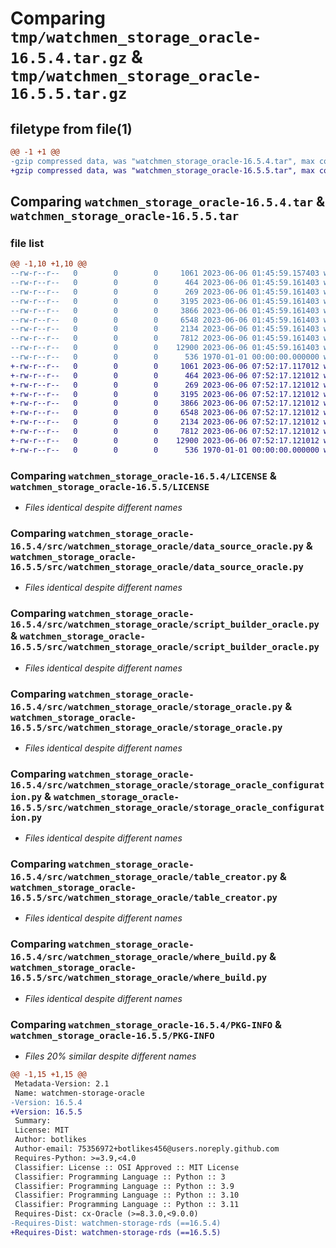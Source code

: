 # Comparing `tmp/watchmen_storage_oracle-16.5.4.tar.gz` & `tmp/watchmen_storage_oracle-16.5.5.tar.gz`

## filetype from file(1)

```diff
@@ -1 +1 @@
-gzip compressed data, was "watchmen_storage_oracle-16.5.4.tar", max compression
+gzip compressed data, was "watchmen_storage_oracle-16.5.5.tar", max compression
```

## Comparing `watchmen_storage_oracle-16.5.4.tar` & `watchmen_storage_oracle-16.5.5.tar`

### file list

```diff
@@ -1,10 +1,10 @@
--rw-r--r--   0        0        0     1061 2023-06-06 01:45:59.157403 watchmen_storage_oracle-16.5.4/LICENSE
--rw-r--r--   0        0        0      464 2023-06-06 01:45:59.161403 watchmen_storage_oracle-16.5.4/pyproject.toml
--rw-r--r--   0        0        0      269 2023-06-06 01:45:59.161403 watchmen_storage_oracle-16.5.4/src/watchmen_storage_oracle/__init__.py
--rw-r--r--   0        0        0     3195 2023-06-06 01:45:59.161403 watchmen_storage_oracle-16.5.4/src/watchmen_storage_oracle/data_source_oracle.py
--rw-r--r--   0        0        0     3866 2023-06-06 01:45:59.161403 watchmen_storage_oracle-16.5.4/src/watchmen_storage_oracle/script_builder_oracle.py
--rw-r--r--   0        0        0     6548 2023-06-06 01:45:59.161403 watchmen_storage_oracle-16.5.4/src/watchmen_storage_oracle/storage_oracle.py
--rw-r--r--   0        0        0     2134 2023-06-06 01:45:59.161403 watchmen_storage_oracle-16.5.4/src/watchmen_storage_oracle/storage_oracle_configuration.py
--rw-r--r--   0        0        0     7812 2023-06-06 01:45:59.161403 watchmen_storage_oracle-16.5.4/src/watchmen_storage_oracle/table_creator.py
--rw-r--r--   0        0        0    12900 2023-06-06 01:45:59.161403 watchmen_storage_oracle-16.5.4/src/watchmen_storage_oracle/where_build.py
--rw-r--r--   0        0        0      536 1970-01-01 00:00:00.000000 watchmen_storage_oracle-16.5.4/PKG-INFO
+-rw-r--r--   0        0        0     1061 2023-06-06 07:52:17.117012 watchmen_storage_oracle-16.5.5/LICENSE
+-rw-r--r--   0        0        0      464 2023-06-06 07:52:17.121012 watchmen_storage_oracle-16.5.5/pyproject.toml
+-rw-r--r--   0        0        0      269 2023-06-06 07:52:17.121012 watchmen_storage_oracle-16.5.5/src/watchmen_storage_oracle/__init__.py
+-rw-r--r--   0        0        0     3195 2023-06-06 07:52:17.121012 watchmen_storage_oracle-16.5.5/src/watchmen_storage_oracle/data_source_oracle.py
+-rw-r--r--   0        0        0     3866 2023-06-06 07:52:17.121012 watchmen_storage_oracle-16.5.5/src/watchmen_storage_oracle/script_builder_oracle.py
+-rw-r--r--   0        0        0     6548 2023-06-06 07:52:17.121012 watchmen_storage_oracle-16.5.5/src/watchmen_storage_oracle/storage_oracle.py
+-rw-r--r--   0        0        0     2134 2023-06-06 07:52:17.121012 watchmen_storage_oracle-16.5.5/src/watchmen_storage_oracle/storage_oracle_configuration.py
+-rw-r--r--   0        0        0     7812 2023-06-06 07:52:17.121012 watchmen_storage_oracle-16.5.5/src/watchmen_storage_oracle/table_creator.py
+-rw-r--r--   0        0        0    12900 2023-06-06 07:52:17.121012 watchmen_storage_oracle-16.5.5/src/watchmen_storage_oracle/where_build.py
+-rw-r--r--   0        0        0      536 1970-01-01 00:00:00.000000 watchmen_storage_oracle-16.5.5/PKG-INFO
```

### Comparing `watchmen_storage_oracle-16.5.4/LICENSE` & `watchmen_storage_oracle-16.5.5/LICENSE`

 * *Files identical despite different names*

### Comparing `watchmen_storage_oracle-16.5.4/src/watchmen_storage_oracle/data_source_oracle.py` & `watchmen_storage_oracle-16.5.5/src/watchmen_storage_oracle/data_source_oracle.py`

 * *Files identical despite different names*

### Comparing `watchmen_storage_oracle-16.5.4/src/watchmen_storage_oracle/script_builder_oracle.py` & `watchmen_storage_oracle-16.5.5/src/watchmen_storage_oracle/script_builder_oracle.py`

 * *Files identical despite different names*

### Comparing `watchmen_storage_oracle-16.5.4/src/watchmen_storage_oracle/storage_oracle.py` & `watchmen_storage_oracle-16.5.5/src/watchmen_storage_oracle/storage_oracle.py`

 * *Files identical despite different names*

### Comparing `watchmen_storage_oracle-16.5.4/src/watchmen_storage_oracle/storage_oracle_configuration.py` & `watchmen_storage_oracle-16.5.5/src/watchmen_storage_oracle/storage_oracle_configuration.py`

 * *Files identical despite different names*

### Comparing `watchmen_storage_oracle-16.5.4/src/watchmen_storage_oracle/table_creator.py` & `watchmen_storage_oracle-16.5.5/src/watchmen_storage_oracle/table_creator.py`

 * *Files identical despite different names*

### Comparing `watchmen_storage_oracle-16.5.4/src/watchmen_storage_oracle/where_build.py` & `watchmen_storage_oracle-16.5.5/src/watchmen_storage_oracle/where_build.py`

 * *Files identical despite different names*

### Comparing `watchmen_storage_oracle-16.5.4/PKG-INFO` & `watchmen_storage_oracle-16.5.5/PKG-INFO`

 * *Files 20% similar despite different names*

```diff
@@ -1,15 +1,15 @@
 Metadata-Version: 2.1
 Name: watchmen-storage-oracle
-Version: 16.5.4
+Version: 16.5.5
 Summary: 
 License: MIT
 Author: botlikes
 Author-email: 75356972+botlikes456@users.noreply.github.com
 Requires-Python: >=3.9,<4.0
 Classifier: License :: OSI Approved :: MIT License
 Classifier: Programming Language :: Python :: 3
 Classifier: Programming Language :: Python :: 3.9
 Classifier: Programming Language :: Python :: 3.10
 Classifier: Programming Language :: Python :: 3.11
 Requires-Dist: cx-Oracle (>=8.3.0,<9.0.0)
-Requires-Dist: watchmen-storage-rds (==16.5.4)
+Requires-Dist: watchmen-storage-rds (==16.5.5)
```

